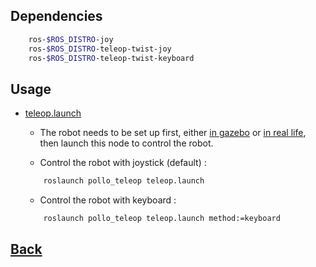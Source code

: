 ## Dependencies
```bash
    ros-$ROS_DISTRO-joy
    ros-$ROS_DISTRO-teleop-twist-joy       
    ros-$ROS_DISTRO-teleop-twist-keyboard   
```

## Usage
- [teleop.launch](./launch/teleop.launch)
    - The robot needs to be set up first, either [in gazebo](../pollo_gazebo/README.md) or [in real life](../pollo_bringup/README.md), then launch this node to control the robot.  

    - Control the robot with joystick (default) :
    ```bash
        roslaunch pollo_teleop teleop.launch 
    ```
    
    - Control the robot with keyboard :
    ```bash
        roslaunch pollo_teleop teleop.launch method:=keyboard
    ```


## [Back](../README.md#usage)